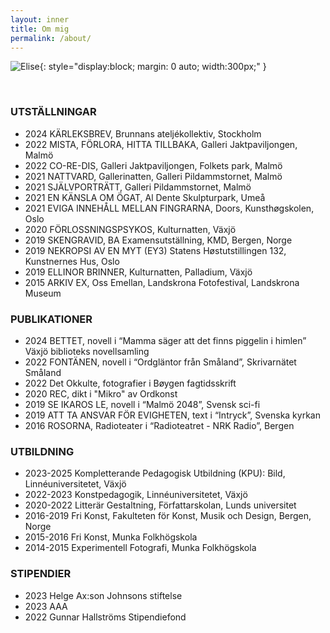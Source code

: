 ```yaml
---
layout: inner
title: Om mig
permalink: /about/
---
```


![Elise](/img/om/elise.avif){: style="display:block; margin: 0 auto; width:300px;" }

<br>

### UTSTÄLLNINGAR

* 2024   KÄRLEKSBREV, Brunnans ateljékollektiv, Stockholm
* 2022   MISTA, FÖRLORA, HITTA TILLBAKA, Galleri Jaktpaviljongen, Malmö
* 2022   CO-RE-DIS, Galleri Jaktpaviljongen, Folkets park, Malmö
* 2021   NATTVARD, Gallerinatten, Galleri Pildammstornet, Malmö
* 2021   SJÄLVPORTRÄTT, Galleri Pildammstornet, Malmö
* 2021   EN KÄNSLA OM ÖGAT, Al Dente Skulpturpark, Umeå
* 2021   EVIGA INNEHÅLL MELLAN FINGRARNA, Doors, Kunsthøgskolen, Oslo
* 2020   FÖRLOSSNINGSPSYKOS, Kulturnatten, Växjö
* 2019   SKENGRAVID, BA Examensutställning, KMD, Bergen, Norge
* 2019   NEKROPSI AV EN MYT (EY3) Statens Høstutstillingen 132, Kunstnernes Hus, Oslo
* 2019   ELLINOR BRINNER, Kulturnatten, Palladium, Växjö
* 2015   ARKIV EX, Oss Emellan, Landskrona Fotofestival, Landskrona Museum

### PUBLIKATIONER

* 2024   BETTET, novell i “Mamma säger att det finns piggelin i himlen” Växjö biblioteks novellsamling
* 2022   FONTÄNEN, novell i “Ordgläntor från Småland”, Skrivarnätet Småland
* 2022   Det Okkulte, fotografier i Bøygen fagtidsskrift
* 2020   REC, dikt i "Mikro" av Ordkonst
* 2019   SE IKAROS LE, novell i “Malmö 2048”, Svensk sci-fi
* 2019   ATT TA ANSVAR FÖR EVIGHETEN, text i “Intryck”, Svenska kyrkan
* 2016   ROSORNA, Radioteater i “Radioteatret - NRK Radio”, Bergen

### UTBILDNING

* 2023-2025   Kompletterande Pedagogisk Utbildning (KPU): Bild, Linnéuniversitetet, Växjö
* 2022-2023   Konstpedagogik, Linnéuniversitetet, Växjö
* 2020-2022   Litterär Gestaltning, Författarskolan, Lunds universitet
* 2016-2019   Fri Konst, Fakulteten för Konst, Musik och Design, Bergen, Norge
* 2015-2016   Fri Konst, Munka Folkhögskola
* 2014-2015   Experimentell Fotografi, Munka Folkhögskola

### STIPENDIER

* 2023   Helge Ax:son Johnsons stiftelse
* 2023   AAA
* 2022   Gunnar Hallströms Stipendiefond

